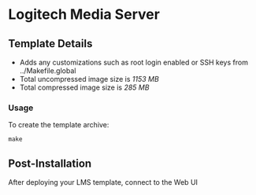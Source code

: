 # Logitech Media Server

## Template Details

- Adds any customizations such as root login enabled or SSH keys from ../Makefile.global
- Total uncompressed image size is *1153 MB*
- Total compressed image size is *285 MB*

### Usage

To create the template archive:

```make```

## Post-Installation

After deploying your LMS template, connect to the Web UI

